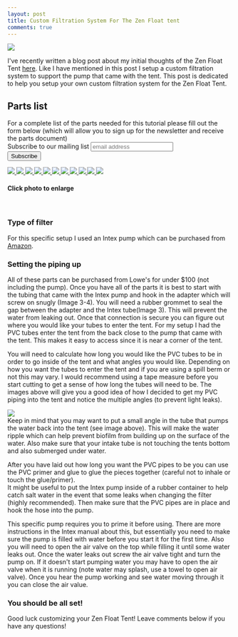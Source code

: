 ```yaml
---
layout: post
title: Custom Filtration System For The Zen Float tent
comments: true
---
```

<a href="{{ site.baseurl }}/images/custom_filter/IMG_7073.jpg" data-lightbox="gallery2" title="Pump view">
    <img class="img50" src="{{ site.baseurl }}/images/custom_filter/rsz_IMG_7073.jpg">
</a>

I've recently written a blog post about my initial thoughts of the Zen Float Tent <a href="{{ site.baseurl }}/2015/09/Thoughts_About_the_Zen_Float_Tent">here</a>.  Like I have mentioned in this post I setup a custom filtration system to support the pump that came with the tent.  This post is dedicated to help you setup your own custom filtration system for the Zen Float Tent.


<h2>Parts list</h2>
For a complete list of the parts needed for this tutorial please fill out the form below (which will allow you to sign up for the newsletter and receive the parts document)

<link href="//cdn-images.mailchimp.com/embedcode/slim-081711.css" rel="stylesheet" type="text/css">
<style type="text/css">
    #mc_embed_signup1{ clear:left; font:14px Helvetica,Arial,sans-serif; }
	/* Add your own MailChimp form style overrides in your site stylesheet or in this style block.
	   We recommend moving this block and the preceding CSS link to the HEAD of your HTML file. */
</style>
<div id="mc_embed_signup">
<form action="//floatgeek.us11.list-manage.com/subscribe/post?u=23d4e2d4dc565ca74304ccf58&amp;id=3fe45437f2" method="post" id="mc-embedded-subscribe-form" name="mc-embedded-subscribe-form" class="validate" target="_blank" novalidate>
    <div id="mc_embed_signup_scroll">
	<label for="mce-EMAIL">Subscribe to our mailing list</label>
	<input type="email" value="" name="EMAIL" class="email" id="mce-EMAIL" placeholder="email address" required>
    <div style="position: absolute; left: -5000px;"><input type="text" name="b_23d4e2d4dc565ca74304ccf58_3fe45437f2" tabindex="-1" value=""></div>
    <div class="clear"><input type="submit" value="Subscribe" name="subscribe" id="mc-embedded-subscribe" class="button"></div>
    </div>
</form>
</div>


<a href="{{ site.baseurl }}/images/custom_filter/IMG_7046.jpg" data-lightbox="gallery2" title="Tube">
    <img class="img50" src="{{ site.baseurl }}/images/custom_filter/rsz_IMG_7046.jpg">
</a>
<a href="{{ site.baseurl }}/images/custom_filter/IMG_7059.jpg" data-lightbox="gallery2" title="Parts">
    <img class="img50" src="{{ site.baseurl }}/images/custom_filter/rsz_IMG_7059.jpg">
</a>
<a href="{{ site.baseurl }}/images/custom_filter/IMG_7060.jpg" data-lightbox="gallery2" title="Rubber insert">
    <img class="img50" src="{{ site.baseurl }}/images/custom_filter/rsz_IMG_7060.jpg">
</a>
<a href="{{ site.baseurl }}/images/custom_filter/IMG_7062.jpg" data-lightbox="gallery2" title="Size Converter">
    <img class="img50" src="{{ site.baseurl }}/images/custom_filter/rsz_IMG_7062.jpg">
</a>
<a href="{{ site.baseurl }}/images/custom_filter/IMG_7063.jpg" data-lightbox="gallery2" title="Tube">
    <img class="img50" src="{{ site.baseurl }}/images/custom_filter/rsz_IMG_7063.jpg">
</a>
<a href="{{ site.baseurl }}/images/custom_filter/IMG_7064.jpg" data-lightbox="gallery2" title="Cutting PVC">
    <img class="img50" src="{{ site.baseurl }}/images/custom_filter/rsz_IMG_7064.jpg">
</a>
<a href="{{ site.baseurl }}/images/custom_filter/IMG_7066.jpg" data-lightbox="gallery2" title="Connecting PVC">
    <img class="img50" src="{{ site.baseurl }}/images/custom_filter/rsz_IMG_7066.jpg">
</a>
<a href="{{ site.baseurl }}/images/custom_filter/IMG_7067.jpg" data-lightbox="gallery2" title="Connecting PVC #2">
    <img class="img50" src="{{ site.baseurl }}/images/custom_filter/rsz_IMG_7067.jpg">
</a>
<a href="{{ site.baseurl }}/images/custom_filter/IMG_7068.jpg" data-lightbox="gallery2" title="Angle of pipe view">
    <img class="img50" src="{{ site.baseurl }}/images/custom_filter/rsz_IMG_7068.jpg">
</a>
<a href="{{ site.baseurl }}/images/custom_filter/IMG_7071.jpg" data-lightbox="gallery2" title="Hooking it into tent">
    <img class="img50" src="{{ site.baseurl }}/images/custom_filter/rsz_IMG_7071.jpg">
</a>
<a href="{{ site.baseurl }}/images/custom_filter/IMG_7072.jpg" data-lightbox="gallery2" title="Finishing touches">
    <img class="img50" src="{{ site.baseurl }}/images/custom_filter/rsz_IMG_7072.jpg">
</a>


<h4>Click photo to enlarge</h4>
<br>

<h3>Type of filter</h3>
For this specific setup I used an Intex pump which can be purchased from <a href="https://www.amazon.com/gp/product/B005QIYM6E?keywords=intex&qid=1446321354&ref_=sr_ph&sr=1">Amazon</a>.

<h3>Setting the piping up</h3>
All of these parts can be purchased from Lowe's for under $100 (not including the pump).  Once you have all of the parts it is best to start with the tubing that came with the Intex pump and hook in the adapter which will screw on snugly (Image 3-4). You will need a rubber grommet to seal the gap between the adapter and the Intex tube(Image 3).  This will prevent the water from leaking out.  Once that connection is secure you can figure out where you would like your tubes to enter the tent.  For my setup I had the PVC tubes enter the tent from the back close to the pump that came with the tent.  This makes it easy to access since it is near a corner of the tent.

You will need to calculate how long you would like the PVC tubes to be in order to go inside of the tent and what angles you would like.  Depending on how you want the tubes to enter the tent and if you are using a spill berm or not this may vary.  I would recommend using a tape measure before you start cutting to get a sense of how long the tubes will need to be.  The images above will give you a good idea of how I decided to get my PVC piping into the tent and notice the multiple angles (to prevent light leaks).  

<a href="{{ site.baseurl }}/images/custom_filter/IMG_7068.jpg" data-lightbox="gallery2" title="Angled pipe">
    <img class="img50" src="{{ site.baseurl }}/images/custom_filter/IMG_7068.jpg">
</a>
<br>
Keep in mind that you may want to put a small angle in the tube that pumps the water back into the tent (see image above). This will make the water ripple which can help prevent biofilm from building up on the surface of the water.  Also make sure that your intake tube is not touching the tents bottom and also submerged under water.  

After you have laid out how long you want the PVC pipes to be you can use the PVC primer and glue to glue the pieces together (careful not to inhale or touch the glue/primer).  
It might be useful to put the Intex pump inside of a rubber container to help catch salt water in the event that some leaks when changing the filter (highly recommended).  Then make sure that the PVC pipes are in place and hook the hose into the pump.  

This specific pump requires you to prime it before using. There are more instructions in the Intex manual about this, but essentially you need to make sure the pump is filled with water before you start it for the first time.  Also you will need to open the air valve on the top while filling it until some water leaks out.  Once the water leaks out screw the air valve tight and turn the pump on.  If it doesn't start pumping water you may have to open the air valve when it is running (note water may splash, use a towel to open air valve).  Once you hear the pump working and see water moving through it you can close the air value.  

<h3>You should be all set!</h3>

Good luck customizing your Zen Float Tent!  Leave comments below if you have any questions!
